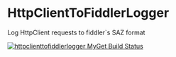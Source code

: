 # HttpClientToFiddlerLogger

Log HttpClient requests to fiddler`s SAZ format

[![httpclienttofiddlerlogger MyGet Build Status](https://www.myget.org/BuildSource/Badge/httpclienttofiddlerlogger?identifier=82af49a5-68ed-4388-94d8-ac3ed7919d1d)](https://www.myget.org/)
